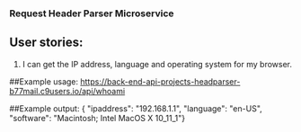 ### Request Header Parser Microservice

## User stories:
1)  I can get the IP address, language and operating system for my browser.

##Example usage:
https://back-end-api-projects-headparser-b77mail.c9users.io/api/whoami

##Example output:
{ "ipaddress": "192.168.1.1", "language": "en-US", "software": "Macintosh; Intel MacOS X 10_11_1"}